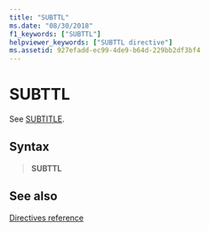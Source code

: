 ```yaml
---
title: "SUBTTL"
ms.date: "08/30/2018"
f1_keywords: ["SUBTTL"]
helpviewer_keywords: ["SUBTTL directive"]
ms.assetid: 927efadd-ec99-4de9-b64d-229bb2df3bf4
---
```

# SUBTTL

See [SUBTITLE](../../assembler/masm/subtitle.md).

## Syntax

> **SUBTTL**

## See also

[Directives reference](directives-reference.md)
